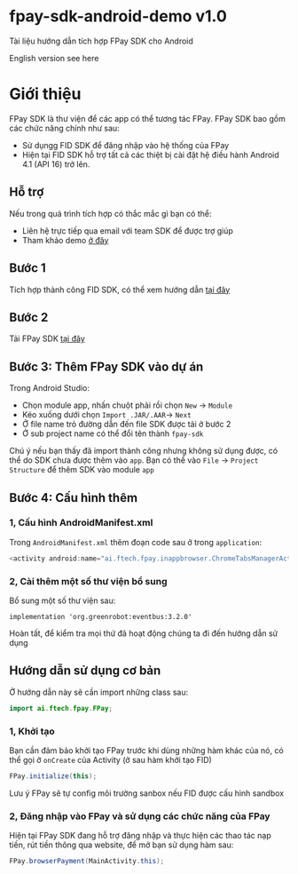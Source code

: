 # fpay-sdk-android-demo v1.0

Tài liệu hướng dẫn tích hợp FPay SDK cho Android

English version see here

# Giới thiệu
FPay SDK là thư viện để các app có thể tương tác FPay. FPay SDK bao gồm các chức năng chính như sau:
- Sử dụngg FID SDK để đăng nhập vào hệ thống của FPay
- Hiện tại FID SDK hỗ trợ tất cả các thiệt bị cài đặt hệ điều hành Android 4.1 (API 16) trở lên.

## Hỗ trợ
Nếu trong quá trình tích hợp có thắc mắc gì bạn có thể:

- Liên hệ trực tiếp qua email với team SDK để được trợ giúp
- Tham khảo demo [ở đây](https://github.com/n76i/fpay-sdk-android-demo)

## Bước 1
Tích hợp thành công FID SDK, có thể xem hướng dẫn [tại đây](https://github.com/n76i/fid-sdk-android-demo/blob/main/README-vi.md)

## Bước 2
Tải FPay SDK [tại đây](https://github.com/n76i/fpay-sdk-android-demo/raw/main/fpay-sdk/fpay-sdk-release.aar)

## Bước 3: Thêm FPay SDK vào dự án
Trong Android Studio:
- Chọn module app, nhấn chuột phải rồi chọn `New` -> `Module`
- Kéo xuống dưới chọn `Import .JAR/.AAR`-> `Next`
- Ở file name trỏ đường dẫn đến file SDK được tải ở bước 2
- Ở sub project name có thể đổi tên thành `fpay-sdk`

Chú ý nếu bạn thấy đã import thành công nhưng không sử dụng được, có thể do SDK chưa được thêm vào `app`. Bạn có thể vào `File` -> `Project Structure` để thêm SDK vào module `app`

## Bước 4: Cấu hình thêm
### 1, Cấu hình AndroidManifest.xml
Trong `AndroidManifest.xml` thêm đoạn code sau ở trong `application`:
```java
<activity android:name="ai.ftech.fpay.inappbrowser.ChromeTabsManagerActivity"/>
```
### 2, Cài thêm một số thư viện bổ sung
Bổ sung một số thư viện sau:
```
implementation 'org.greenrobot:eventbus:3.2.0'
```

Hoàn tất, để kiểm tra mọi thứ đã hoạt động chúng ta đi đến hướng dẫn sử dụng
## Hướng dẫn sử dụng cơ bản
Ở hướng dẫn này sẽ cần import những class sau:
```java
import ai.ftech.fpay.FPay;
```

### 1, Khởi tạo
Bạn cần đảm bảo khởi tạo FPay trước khi dùng những hàm khác của nó, có thể gọi ở `onCreate` của Activity (ở sau hàm khởi tạo FID)
```java
FPay.initialize(this);
```
Lưu ý FPay sẽ tự config môi trường sanbox nếu FID được cấu hình sandbox

### 2, Đăng nhập vào FPay và sử dụng các chức năng của FPay
Hiện tại FPay SDK đang hỗ trợ đăng nhập và thực hiện các thao tác nạp tiền, rút tiền thông qua website, để mở bạn sử dụng hàm sau:
```java
FPay.browserPayment(MainActivity.this);
```
